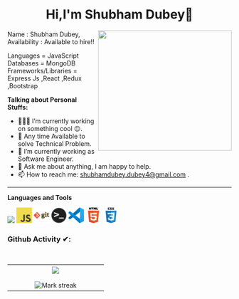 
<h1 align="center">Hi,I'm Shubham Dubey👋<span style="margin-left:'5';">
</span></h1>
<img align='right' src="https://media.giphy.com/media/f3iwJFOVOwuy7K6FFw/giphy.gif" width="300" height="270" />

  Name : Shubham Dubey,</br>
  Availability : Available to hire!!

  Languages  = JavaScript <br/>
  Databases  = MongoDB <br/>
  Frameworks/Libraries = Express Js ,React ,Redux ,Bootstrap <br/>
  
  
**Talking about Personal Stuffs:**

- 👨🏽‍💻  I’m currently working on something cool :wink:.
- 💬  Any time Available to solve Technical Problem.
- 🌱  I’m currently working as Software Engineer. 
- 💬  Ask me about anything, I am happy to help.
- 📫  How to reach me: shubhamdubey.dubey4@gmail.com .

***

**Languages and Tools**

<code><img height="35rem" src="https://cdn4.iconfinder.com/data/icons/logos-3/600/React.js_logo-512.png" /></code>
<code><img height="35rem" src="https://raw.githubusercontent.com/github/explore/80688e429a7d4ef2fca1e82350fe8e3517d3494d/topics/javascript/javascript.png"></code>
<code><img height="35rem" src="https://raw.githubusercontent.com/github/explore/80688e429a7d4ef2fca1e82350fe8e3517d3494d/topics/git/git.png"></code>
<code><img height="35rem" src="https://raw.githubusercontent.com/github/explore/80688e429a7d4ef2fca1e82350fe8e3517d3494d/topics/terminal/terminal.png"></code>
<code><img alt="Visual Studio Code" height="35rem" src="https://raw.githubusercontent.com/github/explore/80688e429a7d4ef2fca1e82350fe8e3517d3494d/topics/visual-studio-code/visual-studio-code.png" /></code>
<code><img alt="HTML5" height="35rem" src="https://raw.githubusercontent.com/github/explore/80688e429a7d4ef2fca1e82350fe8e3517d3494d/topics/html/html.png" /></code>
<code><img alt="CSS3" height="35rem" src="https://raw.githubusercontent.com/github/explore/80688e429a7d4ef2fca1e82350fe8e3517d3494d/topics/css/css.png" /></code>

### Github Activity ✔:


<br/>

<table border="0" align="center">
<tr border="0">
<td width="50%" align="center">
  
  <img  align="center"  src="https://github-readme-stats.vercel.app/api?username=Luke0912&theme=cobalt&show_icons=true&count_private=true" />
  <br></br>
  <img   alt="Mark streak" src="https://github-readme-streak-stats.herokuapp.com/?user=Luke0912&theme=dark&hide_border=true" />


  
</td>
</tr>
</table>


